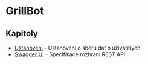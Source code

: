 # GrillBot

## Kapitoly

- [Ustanovení](docs/legal.md) - Ustanovení o sběru dat o uživatelých.
- [Swagger UI](https://grillbot.cloud/swagger) - Specifikace rozhraní REST API.
